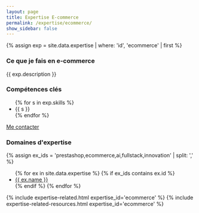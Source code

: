 ```yaml
---
layout: page
title: Expertise E‑commerce
permalink: /expertise/ecommerce/
show_sidebar: false
---
```


{% assign exp = site.data.expertise | where: 'id', 'ecommerce' | first %}
<section class="expertise-detail">
  <div class="container">
    <div class="expertise-grid">
      <article class="expertise-card">
        <h3>Ce que je fais en e‑commerce</h3>
        <p class="section-description">{{ exp.description }}</p>
        <h3>Compétences clés</h3>
        <ul class="expertise-list-compact">
          {% for s in exp.skills %}
          <li>{{ s }}</li>
          {% endfor %}
        </ul>
        <div class="expertise-cta">
          <a class="btn btn--primary" href="{{ '/contact/' | relative_url }}">Me contacter</a>
        </div>
      </article>
      <aside>
        <div class="expertise-card">
          <h3>Domaines d'expertise</h3>
          {% assign ex_ids = 'prestashop,ecommerce,ai,fullstack,innovation' | split: ',' %}
          <ul class="expertise-list-compact">
            {% for ex in site.data.expertise %}
              {% if ex_ids contains ex.id %}
                <li><a href="{{ '/expertise/' | append: ex.id | downcase | append: '/' | relative_url }}" class="{% if page.url contains ex.id %}active{% endif %}">{{ ex.name }}</a></li>
              {% endif %}
            {% endfor %}
          </ul>
        </div>
        {% include expertise-related.html expertise_id='ecommerce' %}
        {% include expertise-related-resources.html expertise_id='ecommerce' %}
      </aside>
    </div>
  </div>
</section>

